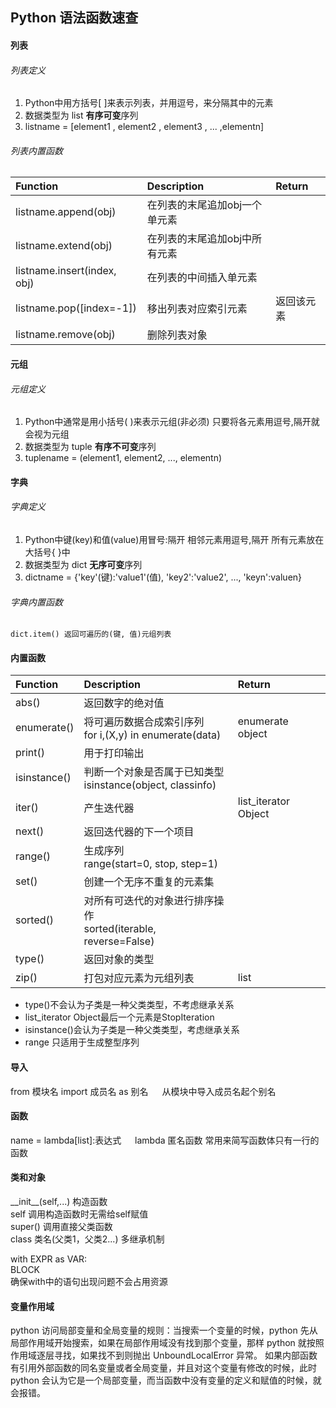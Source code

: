 ## Python 语法函数速查
#### 列表
###### 列表定义 
1. Python中用方括号\[ \]来表示列表，并用逗号，来分隔其中的元素
2. 数据类型为 list **有序可变**序列
3. listname = [element1 , element2 , element3 , ... ,elementn]

###### 列表内置函数

| Function | Description | Return | 
| :---  | :--- | :--- |
| listname.append(obj)        | 在列表的末尾追加obj一个单元素 |
| listname.extend(obj)        | 在列表的末尾追加obj中所有元素 |
| listname.insert(index, obj) | 在列表的中间插入单元素       |
| listname.pop([index=-1])    | 移出列表对应索引元素    | 返回该元素 |
| listname.remove(obj)        | 删除列表对象                  |


#### 元组 
###### 元组定义
1. Python中通常是用小括号( )来表示元组(非必须) 只要将各元素用逗号,隔开就会视为元组    
2. 数据类型为 tuple **有序不可变**序列    
3. tuplename = (element1, element2, ..., elementn)    

#### 字典
###### 字典定义
1. Python中键(key)和值(value)用冒号:隔开 相邻元素用逗号,隔开 所有元素放在大括号{ }中    
2. 数据类型为 dict **无序可变**序列     
3. dictname = {'key'(键):'value1'(值), 'key2':'value2', ..., 'keyn':valuen}  
###### 字典内置函数
    dict.item() 返回可遍历的(键, 值)元组列表



#### 内置函数

| Function | Description | Return | 
| :---  | :--- | :--- |
| abs() |  返回数字的绝对值 |
| enumerate() | 将可遍历数据合成索引序列<br> for i,(X,y) in enumerate(data)| enumerate object |
| print() | 用于打印输出 |
| isinstance() | 判断一个对象是否属于已知类型<br> isinstance(object, classinfo) |  ||
| iter() |  产生迭代器| list_iterator Object |
| next() | 返回迭代器的下一个项目 | 
| range()| 生成序列<br> range(start=0, stop, step=1) |
| set()  | 创建一个无序不重复的元素集 |
| sorted()| 对所有可迭代的对象进行排序操作<br> sorted(iterable, reverse=False) |
| type() | 返回对象的类型 |
| zip()  | 打包对应元素为元组列表 |list |

- type()不会认为子类是一种父类类型，不考虑继承关系
- list_iterator Object最后一个元素是StopIteration 
- isinstance()会认为子类是一种父类类型，考虑继承关系
- range 只适用于生成整型序列

#### 导入
from 模块名 import 成员名 as 别名 &emsp; 从模块中导入成员名起个别名  

#### 函数
name = lambda[list]:表达式 &emsp;  lambda 匿名函数 常用来简写函数体只有一行的函数  


#### 类和对象
\_\_init\_\_(self,...) 构造函数  
self 调用构造函数时无需给self赋值  
super() 调用直接父类函数  
class 类名(父类1，父类2...) 多继承机制  

with EXPR as VAR:  
BLOCK  
确保with中的语句出现问题不会占用资源

#### 变量作用域
python 访问局部变量和全局变量的规则：当搜索一个变量的时候，python 先从局部作用域开始搜索，如果在局部作用域没有找到那个变量，那样 python 就按照作用域逐层寻找，如果找不到则抛出 UnboundLocalError 异常。
如果内部函数有引用外部函数的同名变量或者全局变量，并且对这个变量有修改的时候，此时 python 会认为它是一个局部变量，而当函数中没有变量的定义和赋值的时候，就会报错。